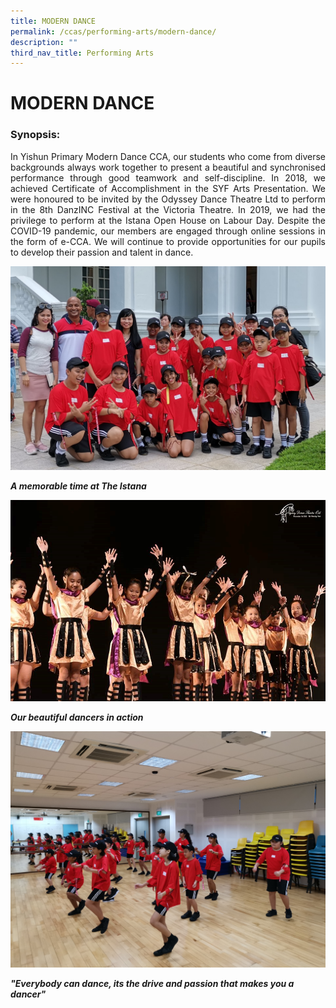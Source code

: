 ```yaml
---
title: MODERN DANCE
permalink: /ccas/performing-arts/modern-dance/
description: ""
third_nav_title: Performing Arts
---
```

# MODERN DANCE

### Synopsis:

<p style="text-align: justify;">In Yishun Primary Modern Dance CCA, our students who come from diverse backgrounds always work together to present a beautiful and synchronised performance through good teamwork and self-discipline. In 2018, we achieved Certificate of Accomplishment in the SYF Arts Presentation. We were honoured to be invited by the Odyssey Dance Theatre Ltd to perform in the 8th DanzINC Festival at the Victoria Theatre. In 2019, we had the privilege to perform at the Istana Open House on Labour Day. Despite the COVID-19 pandemic, our members are engaged through online sessions in the form of e-CCA. We will continue to provide opportunities for our pupils to develop their passion and talent in dance.</p>


![](/images/CCAs/Modern%20Dance/Memorable%20time%20at%20Istana.jpg)

**_A memorable time at The Istana_**

![](/images/CCAs/Modern%20Dance/Dancer%201.jpg)

**_Our beautiful dancers in action_**

![](/images/CCAs/Modern%20Dance/dancer%202.jpg)

**_"Everybody can dance, its the drive and passion that makes you a dancer"_**